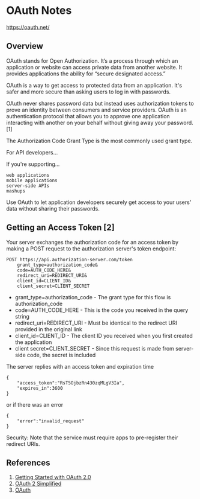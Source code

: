 # OAuth Notes

https://oauth.net/

## Overview

OAuth stands for Open Authorization.
It’s a process through which an application or website can access private data from another website. It provides applications the
ability for “secure designated access.”

OAuth is a way to get access to protected data from an application. It's safer and more secure than asking users to log in with passwords.

OAuth never shares password data but instead uses authorization tokens to prove an identity between consumers and service providers. OAuth is an authentication protocol that allows you to
approve one application interacting with another on your behalf without giving away your password. [1]

The Authorization Code Grant Type is the most commonly used grant type.

For API developers...

If you're supporting...

    web applications
    mobile applications
    server-side APIs
    mashups


Use OAuth to let application developers securely get access to your users' data without sharing their passwords.

## Getting an Access Token [2]

Your server exchanges the authorization code for an access token by making a POST request to the authorization server's token endpoint:

```
POST https://api.authorization-server.com/token
	grant_type=authorization_code&
	code=AUTH_CODE_HERE&
	redirect_uri=REDIRECT_URI&
	client_id=CLIENT_ID&
	client_secret=CLIENT_SECRET
```

* grant_type=authorization_code - The grant type for this flow is authorization_code
* code=AUTH_CODE_HERE - This is the code you received in the query string
* redirect_uri=REDIRECT_URI - Must be identical to the redirect URI provided in the original link
* client_id=CLIENT_ID - The client ID you received when you first created the application
* client secret=CLIENT_SECRET - Since this request is made from server-side code, the secret is included

The server replies with an access token and expiration time

```
{
	"access_token":"RsT5OjbzRn430zqMLgV3Ia",
	"expires_in":3600
}
```

or if there was an error

```
{
	"error":"invalid_request"
}
```

Security: Note that the service must require apps to pre-register their redirect URIs.


## References
1. [Getting Started with OAuth 2.0](https://blog.loginradius.com/engineering/oauth2/)
2. [OAuth 2 Simplified](https://aaronparecki.com/oauth-2-simplified/)
3. [OAuth](https://oauth.net/)

###
